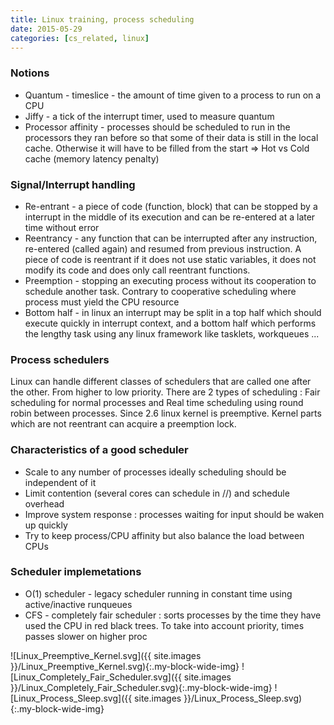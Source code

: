 ```yaml
---
title: Linux training, process scheduling
date: 2015-05-29
categories: [cs_related, linux]
---
```


### Notions
* Quantum - timeslice - the amount of time given to a process to run on a CPU
* Jiffy - a tick of the interrupt timer, used to measure quantum
* Processor affinity - processes should be scheduled to run in the processors they ran before so that some of their data is still in the local cache.
  Otherwise it will have to be filled from the start => Hot vs Cold cache (memory latency penalty)

### Signal/Interrupt handling
* Re-entrant - a piece of code (function, block) that can be stopped by a interrupt in the middle of its execution and can be re-entered at a later time without error
* Reentrancy - any function that can be interrupted after any instruction, re-entered (called again) and resumed from previous instruction.
  A piece of code is reentrant if it does not use static variables, it does not modify its code and does only call reentrant functions.
* Preemption - stopping an executing process without its cooperation to schedule another task. Contrary to cooperative scheduling where process must yield the CPU resource
* Bottom half - in linux an interrupt may be split in a top half which should execute quickly in interrupt context,
  and a bottom half which performs the lengthy task using any linux framework like tasklets, workqueues ...

### Process schedulers
Linux can handle different classes of schedulers that are called one after the other. From higher to low priority.
There are 2 types of scheduling : Fair scheduling for normal processes and Real time scheduling using round robin between processes.
Since 2.6 linux kernel is preemptive. Kernel parts which are not reentrant can acquire a preemption lock.

### Characteristics of a good scheduler

* Scale to any number of processes ideally scheduling should be independent of it
* Limit contention (several cores can schedule in //) and schedule overhead
* Improve system response : processes waiting for input should be waken up quickly
* Try to keep process/CPU affinity but also balance the load between CPUs

### Scheduler implemetations
* O(1) scheduler - legacy scheduler running in constant time using active/inactive runqueues
* CFS - completely fair scheduler : sorts processes by the time they have used the CPU in red black trees. To take into account priority, times passes slower on higher proc

![Linux_Preemptive_Kernel.svg]({{ site.images }}/Linux_Preemptive_Kernel.svg){:.my-block-wide-img}
![Linux_Completely_Fair_Scheduler.svg]({{ site.images }}/Linux_Completely_Fair_Scheduler.svg){:.my-block-wide-img}
![Linux_Process_Sleep.svg]({{ site.images }}/Linux_Process_Sleep.svg){:.my-block-wide-img}
